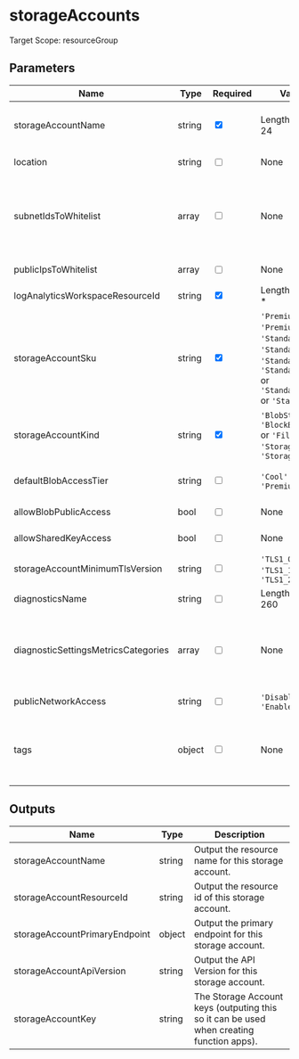# storageAccounts

Target Scope: resourceGroup

## Parameters
| Name | Type | Required | Validation | Default value | Description |
| -- |  -- | -- | -- | -- | -- |
| storageAccountName | string | <input type="checkbox" checked> | Length between 3-24 | <pre></pre> | The name of the storage account to create.<br>Storage account name restrictions:<br>- Storage account names must be between 3 and 24 characters in length and may contain numbers and lowercase letters only.<br>- Your storage account name must be unique within Azure. No two storage accounts can have the same name. |
| location | string | <input type="checkbox"> | None | <pre>resourceGroup().location</pre> | Specifies the Azure location where the resource should be created. Defaults to the resourcegroup location. |
| subnetIdsToWhitelist | array | <input type="checkbox"> | None | <pre>[]</pre> | Array of strings containing resource id\'s of the subnets you want to whitelist on this storage account.<br><br>For example:<br>[<br>&nbsp;&nbsp;&nbsp;'/subscriptions/&#36;(SubscriptionId)/resourceGroups/&#36;(ResourceGroupName)/providers/Microsoft.Network/virtualNetworks/&#36;(VirtualNetworkName)/subnets/&#36;(SubnetName)'<br>&nbsp;&nbsp;&nbsp;'/subscriptions/&#36;(SubscriptionId)/resourceGroups/&#36;(ResourceGroupName)/providers/Microsoft.Network/virtualNetworks/&#36;(VirtualNetworkName)/subnets/&#36;(SubnetName)'<br>] |
| publicIpsToWhitelist | array | <input type="checkbox"> | None | <pre>[]</pre> | Array of strings containing value of the Public IP you want to whitelist on this storage account. Specifies the IP or IP range in CIDR format. Only IPV4 address is allowed. |
| logAnalyticsWorkspaceResourceId | string | <input type="checkbox" checked> | Length between 0-* | <pre></pre> | The azure resource id of the log analytics workspace to log the diagnostics to. If you set this to an empty string, logging & diagnostics will be disabled. |
| storageAccountSku | string | <input type="checkbox" checked> | `'Premium_LRS'` or `'Premium_ZRS'` or `'Standard_GRS'` or `'Standard_GZRS'` or `'Standard_LRS'` or `'Standard_RAGRS'` or `'Standard_RAGZRS'` or `'Standard_ZRS'` | <pre></pre> | The SKU name to use for this storage account. |
| storageAccountKind | string | <input type="checkbox" checked> | `'BlobStorage'` or `'BlockBlobStorage'` or `'FileStorage'` or `'Storage'` or `'StorageV2'` | <pre></pre> | Indicates the type of storage account. |
| defaultBlobAccessTier | string | <input type="checkbox"> | `'Cool'` or `'Hot'` or `'Premium'` | <pre>'Hot'</pre> | Required for storage accounts where kind = BlobStorage.<br>The access tier is used for billing. The 'Premium' access tier is the default value for premium block blobs storage account type and it cannot be changed for the premium block blobs storage account type. |
| allowBlobPublicAccess | bool | <input type="checkbox"> | None | <pre>false</pre> | Allow or disallow public access to all blobs or containers in the storage account. The default interpretation is true for this property. |
| allowSharedKeyAccess | bool | <input type="checkbox"> | None | <pre>false</pre> | Allow or disallow shared key access to the storage account. The default interpretation is false for this property. |
| storageAccountMinimumTlsVersion | string | <input type="checkbox"> | `'TLS1_0'` or `'TLS1_1'` or `'TLS1_2'` | <pre>'TLS1_2'</pre> | Set the minimum TLS version to be permitted on requests to storage. |
| diagnosticsName | string | <input type="checkbox"> | Length between 1-260 | <pre>'AzurePlatformCentralizedLogging'</pre> | The name of the diagnostics. This defaults to `AzurePlatformCentralizedLogging`. |
| diagnosticSettingsMetricsCategories | array | <input type="checkbox"> | None | <pre>[<br>  {<br>    categoryGroup: 'AllMetrics'<br>    enabled: true<br>  }<br>]</pre> | Which Metrics categories to enable; This defaults to `AllMetrics`. For array/object format, please refer to https://docs.microsoft.com/en-us/azure/templates/microsoft.insights/diagnosticsettings?tabs=bicep&pivots=deployment-language-bicep#metricsettings |
| publicNetworkAccess | string | <input type="checkbox"> | `'Disabled'` or `'Enabled'` | <pre>'Enabled'</pre> | Allow or disallow public network access to Storage Account. Value is optional but if passed in, must be `Enabled` or `Disabled`. |
| tags | object | <input type="checkbox"> | None | <pre>{}</pre> | The tags to apply to this resource. This is an object with key/value pairs.<br>Example:<br>{<br>&nbsp;&nbsp;&nbsp;FirstTag: myvalue<br>&nbsp;&nbsp;&nbsp;SecondTag: another value<br>} |
## Outputs
| Name | Type | Description |
| -- |  -- | -- |
| storageAccountName | string | Output the resource name for this storage account. |
| storageAccountResourceId | string | Output the resource id of this storage account. |
| storageAccountPrimaryEndpoint | object | Output the primary endpoint for this storage account. |
| storageAccountApiVersion | string | Output the API Version for this storage account. |
| storageAccountKey | string | The Storage Account keys (outputing this so it can be used when creating function apps). |

